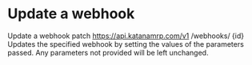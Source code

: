 # Update a webhook

Update a webhook patch https://api.katanamrp.com/v1 /webhooks/ {id} Updates the
specified webhook by setting the values of the parameters passed. Any parameters not
provided will be left unchanged.
